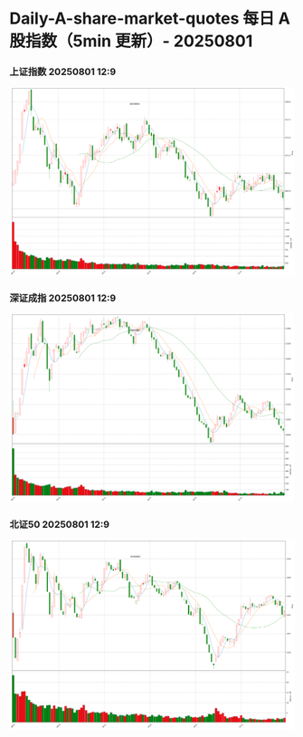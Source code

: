 
# Daily-A-share-market-quotes 每日 A 股指数（5min 更新）- 20250801

### 上证指数 20250801 12:9
![](./fig/2025/8/20250801-sh000001.png)

### 深证成指 20250801 12:9
![](./fig/2025/8/20250801-sz399001.png)

### 北证50 20250801 12:9
![](./fig/2025/8/20250801-bj899050.png)
